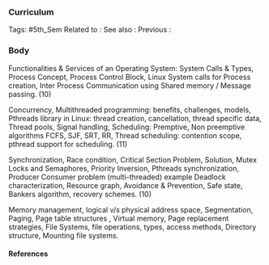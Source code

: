 ### Curriculum

Tags: #5th_Sem 
Related to :
See also :
Previous :

### Body
Functionalities & Services of an Operating System: System Calls & Types, Process Concept, Process Control Block, Linux System calls for Process creation, Inter Process Communication using Shared memory / Message passing. (10)

Concurrency, Multithreaded programming: benefits, challenges, models, Pthreads library in Linux: thread creation, cancellation, thread specific data, Thread pools, Signal handling,
Scheduling: Premptive, Non preemptive algorithms FCFS, SJF, SRT, RR, Thread scheduling:
contention scope, pthread support for scheduling. (11)

Synchronization, Race condition, Critical Section Problem, Solution, Mutex Locks and
Semaphores, Priority Inversion, Pthreads synchronization, Producer Consumer problem (multi-threaded) example Deadlock characterization, Resource graph, Avoidance & Prevention, Safe state, Bankers algorithm, recovery schemes. (10)

Memory management, logical v/s physical address space, Segmentation, Paging, Page table structures , Virtual memory, Page replacement strategies, File Systems, file operations, types, access methods, Directory structure, Mounting file systems.

#### References